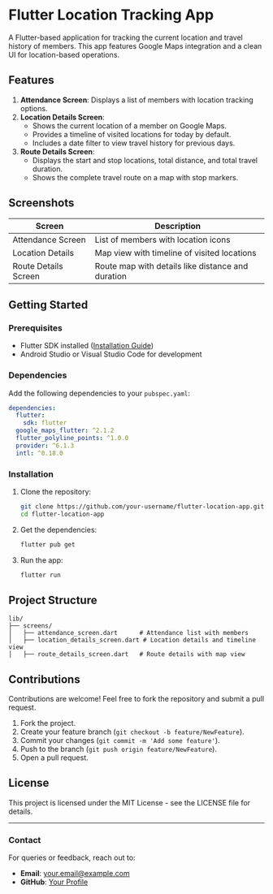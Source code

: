 
# Flutter Location Tracking App

A Flutter-based application for tracking the current location and travel history of members. This app features Google Maps integration and a clean UI for location-based operations.

## Features

1. **Attendance Screen**: Displays a list of members with location tracking options.
2. **Location Details Screen**:
   - Shows the current location of a member on Google Maps.
   - Provides a timeline of visited locations for today by default.
   - Includes a date filter to view travel history for previous days.
3. **Route Details Screen**:
   - Displays the start and stop locations, total distance, and total travel duration.
   - Shows the complete travel route on a map with stop markers.

## Screenshots

| Screen               | Description          |
|----------------------|----------------------|
| Attendance Screen    | List of members with location icons |
| Location Details     | Map view with timeline of visited locations |
| Route Details Screen | Route map with details like distance and duration |

## Getting Started

### Prerequisites
- Flutter SDK installed ([Installation Guide](https://flutter.dev/docs/get-started/install))
- Android Studio or Visual Studio Code for development

### Dependencies
Add the following dependencies to your `pubspec.yaml`:

```yaml
dependencies:
  flutter:
    sdk: flutter
  google_maps_flutter: ^2.1.2
  flutter_polyline_points: ^1.0.0
  provider: ^6.1.3
  intl: ^0.18.0
```

### Installation

1. Clone the repository:
   ```bash
   git clone https://github.com/your-username/flutter-location-app.git
   cd flutter-location-app
   ```

2. Get the dependencies:
   ```bash
   flutter pub get
   ```

3. Run the app:
   ```bash
   flutter run
   ```

## Project Structure

```
lib/
├── screens/
│   ├── attendance_screen.dart      # Attendance list with members
│   ├── location_details_screen.dart # Location details and timeline view
│   ├── route_details_screen.dart   # Route details with map view
```

## Contributions

Contributions are welcome! Feel free to fork the repository and submit a pull request.

1. Fork the project.
2. Create your feature branch (`git checkout -b feature/NewFeature`).
3. Commit your changes (`git commit -m 'Add some feature'`).
4. Push to the branch (`git push origin feature/NewFeature`).
5. Open a pull request.

## License

This project is licensed under the MIT License - see the LICENSE file for details.

---

### Contact

For queries or feedback, reach out to:
- **Email**: your.email@example.com
- **GitHub**: [Your Profile](https://github.com/your-username)

